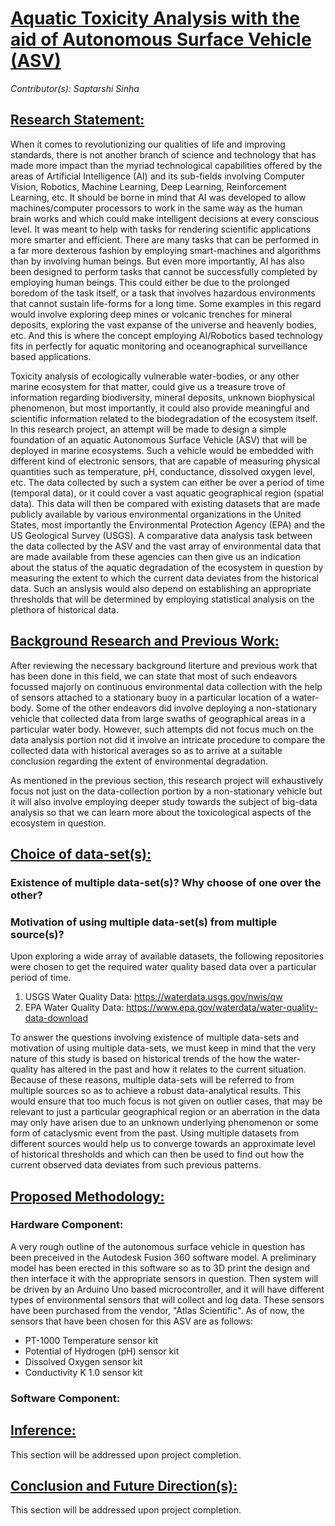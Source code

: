 # <ins>Aquatic Toxicity Analysis with the aid of Autonomous Surface Vehicle (ASV)</ins>

*Contributor(s): Saptarshi Sinha*

## <ins>Research Statement:</ins>
When it comes to revolutionizing our qualities of life and improving standards, there is not another branch of science and technology that has made more impact than the myriad technological capabilities offered by the areas of Artificial Intelligence (AI) and its sub-fields involving Computer Vision, Robotics, Machine Learning, Deep Learning, Reinforcement Learning, etc. It should be borne in mind that AI was developed to allow machines/computer processors to work in the same way as the human brain works and which could make intelligent decisions at every conscious level. It was meant to help with tasks for rendering scientific applications more smarter and efficient. There are many tasks that can be performed in a far more dexterous fashion by employing smart-machines and algorithms than by involving human beings. But even more importantly, AI has also been designed to perform tasks that cannot be successfully completed by employing human beings. This could either be due to the prolonged boredom of the task itself, or a task that involves hazardous environments that cannot sustain life-forms for a long time. Some examples in this regard would involve exploring deep mines or volcanic trenches for mineral deposits, exploring the vast expanse of the universe and heavenly bodies, etc. And this is where the concept employing AI/Robotics based technology fits in perfectly for aquatic monitoring and oceanographical surveillance based applications.
 
Toxicity analysis of ecologically vulnerable water-bodies, or any other marine ecosystem for that matter, could give us a treasure trove of information regarding biodiversity, mineral deposits, unknown biophysical phenomenon, but most importantly, it could also provide meaningful and scientific information related to the biodegradation of the ecosystem itself. In this research project, an attempt will be made to design a simple foundation of an aquatic Autonomous Surface Vehicle (ASV) that will be deployed in marine ecosystems. Such a vehicle would be embedded with different kind of electronic sensors, that are capable of measuring physical quantities such as temperature, pH, conductance, dissolved oxygen level, etc. The data collected by such a system can either be over a period of time (temporal data), or it could cover a vast aquatic geographical region (spatial data). This data will then be compared with existing datasets that are made publicly available by various environmental organizations in the United States, most importantly the Environmental Protection Agency (EPA) and the US Geological Survey (USGS). A comparative data analysis task between the data collected by the ASV and the vast array of environmental data that are made available from these agencies can then give us an indication about the status of the aquatic degradation of the ecosystem in question by measuring the extent to which the current data deviates from the historical data. Such an anslysis would also depend on establishing an appropriate thresholds that will be determined by employing statistical analysis on the plethora of historical data. 


## <ins>Background Research and Previous Work:</ins>

After reviewing the necessary background literture and previous work that has been done in this field, we can state that most of such endeavors focussed majorly on continuous environmental data collection with the help of sensors attached to a stationary buoy in a particular location of a water-body. Some of the other endeavors did involve deploying a non-stationary vehicle that collected data from large swaths of geographical areas in a particular water body. However, such attempts did not focus much on the data analysis portion not did it involve an intricate procedure to compare the collected data with historical averages so as to arrive at a suitable conclusion regarding the extent of environmental degradation.

As mentioned in the previous section, this research project will exhaustively focus not just on the data-collection portion by a non-stationary vehicle but it will also involve employing deeper study towards the subject of big-data analysis so that we can learn more about the toxicological aspects of the ecosystem in question.



## <ins>Choice of data-set(s):</ins>
### Existence of multiple data-set(s)? Why choose of one over the other?
### Motivation of using multiple data-set(s) from multiple source(s)?

Upon exploring a wide array of available datasets, the following repositories were chosen to get the required water quality based data over a particular period of time.   

1. USGS Water Quality Data: https://waterdata.usgs.gov/nwis/qw
2. EPA Water Quality Data: https://www.epa.gov/waterdata/water-quality-data-download

To answer the questions involving existence of multiple data-sets and motivation of using multiple data-sets, we must keep in mind that the very nature of this study is based on historical trends of the how the water-quality has altered in the past and how it relates to the current situation. Because of these reasons, multiple data-sets will be referred to from multiple sources so as to achieve a robust data-analytical results. This would ensure that too much focus is not given on outlier cases, that may be relevant to just a particular geographical region or an aberration in the data may only have arisen due to an unknown underlying phenomenon or some form of cataclysmic event from the past. Using multiple datasets from different sources would help us to converge towards an approximate level of historical thresholds and which can then be used to find out how the current observed data deviates from such previous patterns.
   

## <ins>Proposed Methodology:</ins>

### Hardware Component:

A very rough outline of the autonomous surface vehicle in question has been preceived in the Autodesk Fusion 360 software model. A preliminary model has been erected in this software so as to 3D print the design and then interface it with the appropriate sensors in question. Then system will be driven by an Arduino Uno based microcontroller, and it will have different types of environmental sensors that will collect and log data. These sensors have been purchased from the vendor, "Atlas Scientific". As of now, the sensors that have been chosen for this ASV are as follows: 

* PT-1000 Temperature sensor kit
* Potential of Hydrogen (pH) sensor kit
* Dissolved Oxygen sensor kit
* Conductivity K 1.0 sensor kit

### Software Component:


## <ins>Inference:</ins>

This section will be addressed upon project completion.

## <ins>Conclusion and Future Direction(s):</ins>

This section will be addressed upon project completion.
